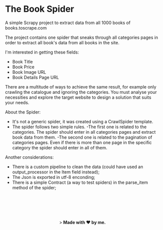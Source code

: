 # The Book Spider
A simple Scrapy project to extract data from all 1000 books of books.toscrape.com


The project contains one spider that sneaks through all categories pages in order to extract all book's data from all books in the site. 

I'm interested in getting these fields:
- Book Title
- Book Price
- Book Image URL
- Book Details Page URL

There are a multitude of ways to achieve the same result, for example only crawling the catalogue and ignoring the categories. You must analyse your necessities and explore the target website to design a solution that suits your needs.

About the Spider: 
- It's not a generic spider, it was created using a CrawlSpider template.
- The spider follows two simple rules. 
    -The first one is related to the categories. The spider should enter in all categories pages and extract book data from them. 
    -The second one is related to the pagination of categories pages. Even if there is more than one page in the specific category the spider should enter in all of them.

Another considerations:
- There is a custom pipeline to clean the data (could have used an output_processor in the Item field instead);
- The Json is exported in utf-8 enconding;
- There is a simple Contract (a way to test spiders) in the parse_item method of the spider; 


</br>
</br>
</br>
</br>

<p align="center">><b>
Made with ❤️ by me.
</b></p>
